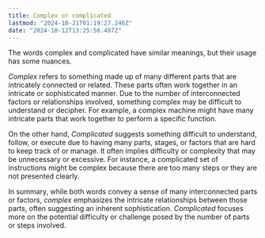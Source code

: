 ```yaml
---
title: Complex or complicated
lastmod: "2024-10-21T01:19:27.246Z"
date: "2024-10-12T13:25:56.487Z"
---
```


The words complex and complicated have similar meanings, but their usage has some nuances.

_Complex_ refers to something made up of many different parts that are intricately connected or related. These parts often work together in an intricate or sophisticated manner. Due to the number of interconnected factors or relationships involved, something complex may be difficult to understand or decipher. For example, a complex machine might have many intricate parts that work together to perform a specific function.

On the other hand, _Complicated_ suggests something difficult to understand, follow, or execute due to having many parts, stages, or factors that are hard to keep track of or manage. It often implies difficulty or complexity that may be unnecessary or excessive. For instance, a complicated set of instructions might be complex because there are too many steps or they are not presented clearly.

In summary, while both words convey a sense of many interconnected parts or factors, _complex_ emphasizes the intricate relationships between those parts, often suggesting an inherent sophistication. _Complicated_ focuses more on the potential difficulty or challenge posed by the number of parts or steps involved.
